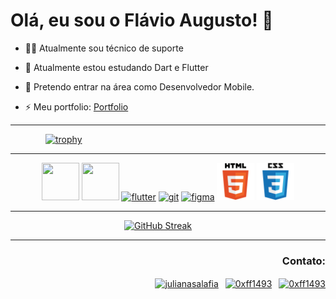 <h1>Olá, eu sou o Flávio Augusto! 👋</h1>

- 🐱‍👤 Atualmente sou técnico de suporte
  
- 🌱 Atualmente estou estudando Dart e Flutter
  
- 🔭 Pretendo entrar na área como Desenvolvedor Mobile.
  
- ⚡ Meu portfolio: [Portfolio](https://flavioaugusto.netlify.app/)

---

&ensp;&ensp;&ensp;&ensp;&ensp;&ensp;&ensp;&ensp;[![trophy](https://github-profile-trophy.vercel.app/?username=flavioaugusto1&theme=dracula&margin-w=12&column=-1)](https://github.com/ryo-ma/github-profile-trophy)

---

 <p align="center">
 <a href="https://www.w3schools.com/js/default.asp" target="_blank" rel="noreferrer"><img src="https://cdn.jsdelivr.net/gh/devicons/devicon@latest/icons/javascript/javascript-original.svg" width="60" height="60"/></a>
 <a href="https://dart.dev" target="_blank" rel="noreferrer"><img src="https://cdn.jsdelivr.net/gh/devicons/devicon@latest/icons/dart/dart-original.svg" width="60" height="60" /></a>
 <a href="https://flutter.dev" target="_blank" rel="noreferrer"> <img src="https://www.vectorlogo.zone/logos/flutterio/flutterio-icon.svg" alt="flutter" width="60" height="60"/></a>
 <a href="https://git-scm.com/" target="_blank" rel="noreferrer"> <img src="https://www.vectorlogo.zone/logos/git-scm/git-scm-icon.svg" alt="git" width="60" height="60"/></a>
 <a href="https://www.figma.com/" target="_blank" rel="noreferrer"> <img src="https://www.vectorlogo.zone/logos/figma/figma-icon.svg" alt="figma" width="60" height="60"/></a>
 <a href="https://www.w3.org/html/" target="_blank" rel="noreferrer"> <img src="https://raw.githubusercontent.com/devicons/devicon/master/icons/html5/html5-original-wordmark.svg" alt="html5" width="60" height="60"/></a> 
 <a href="https://www.w3schools.com/css/" target="_blank" rel="noreferrer"> <img src="https://raw.githubusercontent.com/devicons/devicon/master/icons/css3/css3-original-wordmark.svg" alt="css3" width="60" height="60"/></a> 
</p>
 
---

&ensp;&ensp;&ensp;&ensp;&ensp;&ensp;&ensp;&ensp;&ensp;&ensp;&ensp;&ensp;&ensp;&ensp;&ensp;&ensp;&ensp;&ensp;&ensp;&ensp;&ensp;&ensp;&ensp;&ensp;&ensp;&ensp;[![GitHub Streak](https://github-readme-streak-stats.herokuapp.com?user=flavioaugusto1&theme=dracula&hide_border=true&date_format=M%20j%5B%2C%20Y%5D&background=DD272700)](https://git.io/streak-stats)

---

<h3 align="right">Contato:</h3>

<p align="right">
 &ensp;<a href="https://www.linkedin.com/in/flavio-augusto1/" target="blank"><img align="center" src="https://cdn-icons-png.flaticon.com/128/145/145807.png" alt="julianasalafia" height="25" width="25" /></a>
 &ensp;<a href="https://www.instagram.com/flavio.sdn/" target="blank"><img align="center" src="https://www.pngmart.com/files/21/Instagram-Logo-PNG-File.png" alt="0xff1493" height="25" width="25" /></a>
 &ensp;<a href="https://twitter.com/flavinsdn" target="blank"><img align="center" src="https://cdn-icons-png.flaticon.com/128/5969/5969020.png" alt="0xff1493" height="25" width="25" /></a>
</p>


